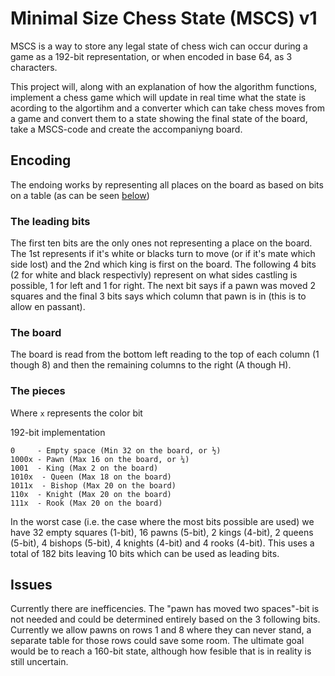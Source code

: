 # Minimal Size Chess State (MSCS) v1

MSCS is a way to store any legal state of chess wich can occur during a game as a 192-bit representation, or when encoded in base 64, as 3 characters.

This project will, along with an explanation of how the algorithm functions, implement a chess game which will update in real time what the state is acording to the algortihm and a converter which can take chess moves from a game and convert them to a state showing the final state of the board, take a MSCS-code and create the accompaniyng board.

## Encoding

The endoing works by representing all places on the board as based on bits on a table (as can be seen [below](#the-pieces))

### The leading bits

The first ten bits are the only ones not representing a place on the board. The 1st represents if it's white or blacks turn to move (or if it's mate which side lost) and the 2nd which king is first on the board. The following 4 bits (2 for white and black respectivly) represent on what sides castling is possible, 1 for left and 1 for right. The next bit says if a pawn was moved 2 squares and the final 3 bits says which column that pawn is in (this is to allow en passant).

### The board

The board is read from the bottom left reading to the top of each column (1 though 8) and then the remaining columns to the right (A though H).

### The pieces

Where `x` represents the color bit

192-bit implementation
```
0     - Empty space (Min 32 on the board, or ½)
1000x - Pawn (Max 16 on the board, or ¼)
1001  - King (Max 2 on the board)
1010x  - Queen (Max 18 on the board)
1011x  - Bishop (Max 20 on the board)
110x  - Knight (Max 20 on the board)
111x  - Rook (Max 20 on the board)
```
In the worst case (i.e. the case where the most bits possible are used) we have 32 empty squares (1-bit), 16 pawns (5-bit), 2 kings (4-bit), 2 queens (5-bit), 4 bishops (5-bit), 4 knights (4-bit) and 4 rooks (4-bit). This uses a total of 182 bits leaving 10 bits which can be used as leading bits.

## Issues

Currently there are inefficencies. The "pawn has moved two spaces"-bit is not needed and could be determined entirely based on the 3 following bits. Currently we allow pawns on rows 1 and 8 where they can never stand, a separate table for those rows could save some room. The ultimate goal would be to reach a 160-bit state, although how fesible that is in reality is still uncertain.
